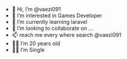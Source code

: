 - 👋 Hi, I’m @vaezi091
- 👀 I’m interested in Games Developer
- 🌱 I’m currently learning laravel
- 💞️ I’m looking to collaborate on ...
- 📫 reach me every where search @vaezi091
- 👨‍💼 I’m 20 years old
- 🧍‍♂️ I’m Single

<!---
vaezi091 is a ✨ special ✨ repository because its `README.md` (this file) appears on your GitHub profile.
You can click the Preview link to take a look at your changes.
--->
